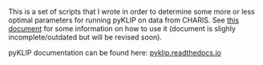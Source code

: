 This is a set of scripts that I wrote in order to determine some more or less optimal parameters for running pyKLIP on data from CHARIS. See [this document](https://docs.google.com/document/d/1yX0l96IZs1IxxKCRmriVSAQM3KFGF9U1-FnpJXhcLXo/edit?usp=sharing) for some information on how to use it (document is slighly incomplete/outdated but will be revised soon). 

pyKLIP documentation can be found here: [pyklip.readthedocs.io](pyklip.readthedocs.io)

